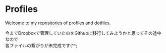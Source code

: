 Profiles
========

Welcome to my repositories of profiles and dotfiles.

今までDropboxで管理していたのをGithubに移行してみようかと思ってその途中なので  
各ファイルの繋がりが未完成です(^^;
